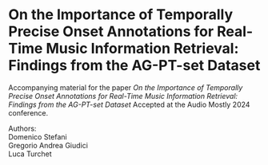 # On the Importance of Temporally Precise Onset Annotations for Real-Time Music Information Retrieval: Findings from the AG-PT-set Dataset

Accompanying material for the paper _On the Importance of Temporally Precise Onset Annotations for Real-Time Music Information Retrieval: Findings from the AG-PT-set Dataset_ Accepted at the Audio Mostly 2024 conference.  
  
Authors:  
Domenico Stefani  
Gregorio Andrea Giudici  
Luca Turchet

